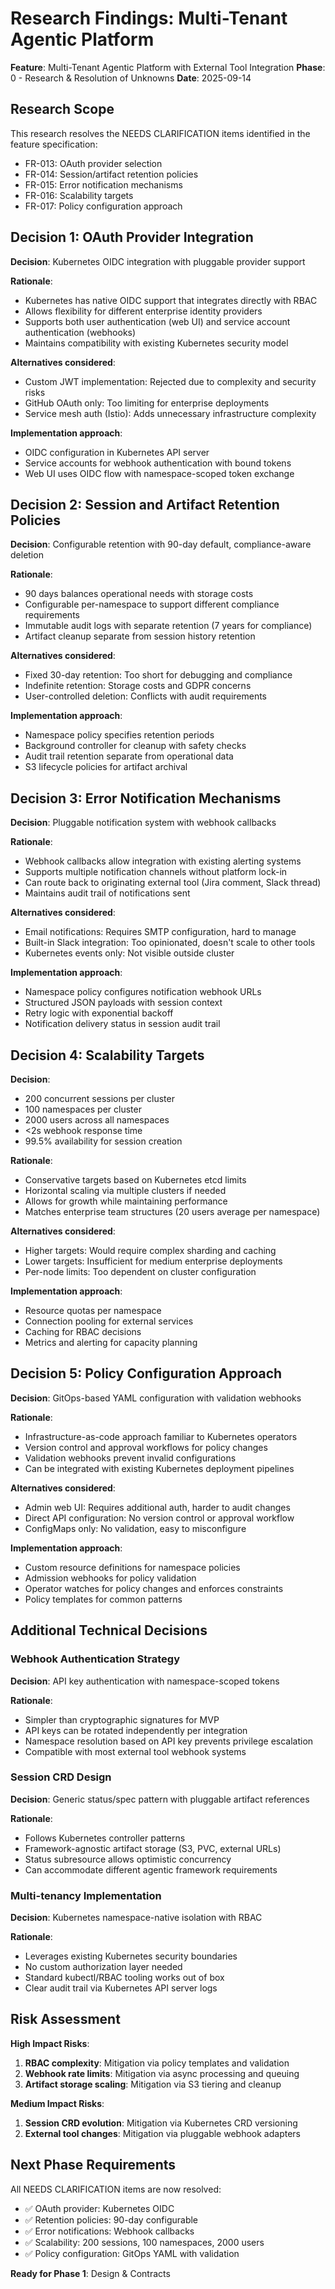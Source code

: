 # Research Findings: Multi-Tenant Agentic Platform

**Feature**: Multi-Tenant Agentic Platform with External Tool Integration
**Phase**: 0 - Research & Resolution of Unknowns
**Date**: 2025-09-14

## Research Scope
This research resolves the NEEDS CLARIFICATION items identified in the feature specification:
- FR-013: OAuth provider selection
- FR-014: Session/artifact retention policies
- FR-015: Error notification mechanisms
- FR-016: Scalability targets
- FR-017: Policy configuration approach

## Decision 1: OAuth Provider Integration

**Decision**: Kubernetes OIDC integration with pluggable provider support

**Rationale**:
- Kubernetes has native OIDC support that integrates directly with RBAC
- Allows flexibility for different enterprise identity providers
- Supports both user authentication (web UI) and service account authentication (webhooks)
- Maintains compatibility with existing Kubernetes security model

**Alternatives considered**:
- Custom JWT implementation: Rejected due to complexity and security risks
- GitHub OAuth only: Too limiting for enterprise deployments
- Service mesh auth (Istio): Adds unnecessary infrastructure complexity

**Implementation approach**:
- OIDC configuration in Kubernetes API server
- Service accounts for webhook authentication with bound tokens
- Web UI uses OIDC flow with namespace-scoped token exchange

## Decision 2: Session and Artifact Retention Policies

**Decision**: Configurable retention with 90-day default, compliance-aware deletion

**Rationale**:
- 90 days balances operational needs with storage costs
- Configurable per-namespace to support different compliance requirements
- Immutable audit logs with separate retention (7 years for compliance)
- Artifact cleanup separate from session history retention

**Alternatives considered**:
- Fixed 30-day retention: Too short for debugging and compliance
- Indefinite retention: Storage costs and GDPR concerns
- User-controlled deletion: Conflicts with audit requirements

**Implementation approach**:
- Namespace policy specifies retention periods
- Background controller for cleanup with safety checks
- Audit trail retention separate from operational data
- S3 lifecycle policies for artifact archival

## Decision 3: Error Notification Mechanisms

**Decision**: Pluggable notification system with webhook callbacks

**Rationale**:
- Webhook callbacks allow integration with existing alerting systems
- Supports multiple notification channels without platform lock-in
- Can route back to originating external tool (Jira comment, Slack thread)
- Maintains audit trail of notifications sent

**Alternatives considered**:
- Email notifications: Requires SMTP configuration, hard to manage
- Built-in Slack integration: Too opinionated, doesn't scale to other tools
- Kubernetes events only: Not visible outside cluster

**Implementation approach**:
- Namespace policy configures notification webhook URLs
- Structured JSON payloads with session context
- Retry logic with exponential backoff
- Notification delivery status in session audit trail

## Decision 4: Scalability Targets

**Decision**:
- 200 concurrent sessions per cluster
- 100 namespaces per cluster
- 2000 users across all namespaces
- <2s webhook response time
- 99.5% availability for session creation

**Rationale**:
- Conservative targets based on Kubernetes etcd limits
- Horizontal scaling via multiple clusters if needed
- Allows for growth while maintaining performance
- Matches enterprise team structures (20 users average per namespace)

**Alternatives considered**:
- Higher targets: Would require complex sharding and caching
- Lower targets: Insufficient for medium enterprise deployments
- Per-node limits: Too dependent on cluster configuration

**Implementation approach**:
- Resource quotas per namespace
- Connection pooling for external services
- Caching for RBAC decisions
- Metrics and alerting for capacity planning

## Decision 5: Policy Configuration Approach

**Decision**: GitOps-based YAML configuration with validation webhooks

**Rationale**:
- Infrastructure-as-code approach familiar to Kubernetes operators
- Version control and approval workflows for policy changes
- Validation webhooks prevent invalid configurations
- Can be integrated with existing Kubernetes deployment pipelines

**Alternatives considered**:
- Admin web UI: Requires additional auth, harder to audit changes
- Direct API configuration: No version control or approval workflow
- ConfigMaps only: No validation, easy to misconfigure

**Implementation approach**:
- Custom resource definitions for namespace policies
- Admission webhooks for policy validation
- Operator watches for policy changes and enforces constraints
- Policy templates for common patterns

## Additional Technical Decisions

### Webhook Authentication Strategy
**Decision**: API key authentication with namespace-scoped tokens

**Rationale**:
- Simpler than cryptographic signatures for MVP
- API keys can be rotated independently per integration
- Namespace resolution based on API key prevents privilege escalation
- Compatible with most external tool webhook systems

### Session CRD Design
**Decision**: Generic status/spec pattern with pluggable artifact references

**Rationale**:
- Follows Kubernetes controller patterns
- Framework-agnostic artifact storage (S3, PVC, external URLs)
- Status subresource allows optimistic concurrency
- Can accommodate different agentic framework requirements

### Multi-tenancy Implementation
**Decision**: Kubernetes namespace-native isolation with RBAC

**Rationale**:
- Leverages existing Kubernetes security boundaries
- No custom authorization layer needed
- Standard kubectl/RBAC tooling works out of box
- Clear audit trail via Kubernetes API server logs

## Risk Assessment

**High Impact Risks**:
1. **RBAC complexity**: Mitigation via policy templates and validation
2. **Webhook rate limits**: Mitigation via async processing and queuing
3. **Artifact storage scaling**: Mitigation via S3 tiering and cleanup

**Medium Impact Risks**:
1. **Session CRD evolution**: Mitigation via Kubernetes CRD versioning
2. **External tool changes**: Mitigation via pluggable webhook adapters

## Next Phase Requirements

All NEEDS CLARIFICATION items are now resolved:
- ✅ OAuth provider: Kubernetes OIDC
- ✅ Retention policies: 90-day configurable
- ✅ Error notifications: Webhook callbacks
- ✅ Scalability: 200 sessions, 100 namespaces, 2000 users
- ✅ Policy configuration: GitOps YAML with validation

**Ready for Phase 1**: Design & Contracts